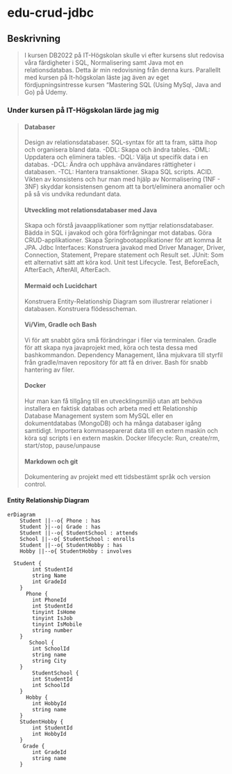 # edu-crud-jdbc

## Beskrivning

>I kursen DB2022 på IT-Högskolan skulle vi efter kursens slut redovisa våra färdigheter i SQL, Normalisering samt Java mot en relationsdatabas. Detta är min redovisning från denna kurs. Parallellt med kursen på It-högskolan läste jag även av eget fördjupningsintresse kursen “Mastering SQL (Using MySql, Java and Go) på Udemy.

### Under kursen på IT-Högskolan lärde jag mig 

>#### Databaser
>Design av relationsdatabaser. SQL-syntax för att ta fram, sätta ihop och organisera bland data. 
>-DDL: Skapa och ändra tables. 
>-DML: Uppdatera och eliminera tables. 
>-DQL: Välja ut specifik data i en databas. 
>-DCL: Ändra och upphäva användares rättigheter i databasen. 
>-TCL: Hantera transaktioner. 
Skapa SQL scripts. ACID. Vikten av konsistens och hur man med hjälp av Normalisering (1NF - 3NF) skyddar konsistensen genom att ta bort/eliminera anomalier och på så vis undvika redundant data.
>#### Utveckling mot relationsdatabaser med Java
>Skapa och förstå javaapplikationer som nyttjar relationsdatabaser. Bädda in SQL i javakod och göra förfrågningar mot databas. Göra CRUD-applikationer. Skapa Springbootapplikationer för att komma åt JPA. Jdbc Interfaces: Konstruera javakod med Driver Manager, Driver, Connection, Statement, Prepare statement och Result set. JUnit: Som ett alternativt sätt att köra kod. Unit test Lifecycle. Test, BeforeEach, AfterEach, AfterAll, AfterEach.
>#### Mermaid och Lucidchart
>Konstruera Entity-Relationship Diagram som illustrerar relationer i databasen. Konstruera flödesscheman.
>#### Vi/Vim, Gradle och Bash 
>Vi för att snabbt göra små förändringar i filer via terminalen. Gradle för att skapa nya javaprojekt med, köra och testa dessa med bashkommandon. Dependency Management, låna mjukvara till styrfil från gradle/maven repository för att få en driver. Bash för snabb hantering av filer. 
>#### Docker
>Hur man kan få tillgång till en utvecklingsmiljö utan att behöva installera en faktisk databas och arbeta med ett Relationship Database Management system som MySQL eller en dokumentdatabas (MongoDB) och ha många databaser igång samtidigt. Importera kommaseparerat data till en extern maskin och köra sql scripts i en extern maskin. Docker lifecycle: Run, create/rm, start/stop, pause/unpause
>#### Markdown och git
>Dokumentering av projekt med ett tidsbestämt språk och version control. 

####  Entity Relationship Diagram

```mermaid
erDiagram
    Student ||--o{ Phone : has
    Student }|--o| Grade : has
    Student ||--o{ StudentSchool : attends
    School ||--o{ StudentSchool : enrolls
    Student ||--o{ StudentHobby : has
    Hobby ||--o{ StudentHobby : involves

  Student {
        int StudentId
        string Name
        int GradeId
    }
      Phone {
        int PhoneId
        int StudentId
        tinyint IsHome 
        tinyint IsJob
        tinyint IsMobile
        string number
    }
       School {
        int SchoolId
        string name
        string City
    }
        StudentSchool {
        int StudentId
        int SchoolId
    }
      Hobby {
        int HobbyId
        string name
    }
    StudentHobby {
        int StudentId
        int HobbyId
    }
     Grade {
        int GradeId
        string name
    }
```
